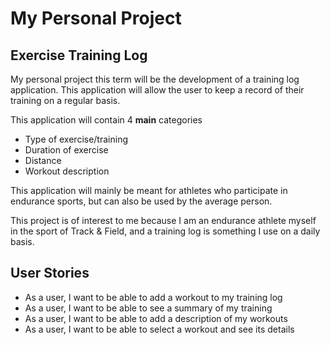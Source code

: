 # My Personal Project

## Exercise Training Log

My personal project this term will be the 
development of a training log application.
This application will allow the user to keep a record
of their training on a regular basis.

This application will contain 4 **main** categories
- Type of exercise/training
- Duration of exercise
- Distance
- Workout description

 This application will mainly be meant for 
 athletes who participate in endurance sports, but can
 also be used by the average person.
 
This project is of interest to me because I am an 
endurance athlete myself in the sport of Track & Field, 
and a training log is something I use on a daily basis.

## User Stories

- As a user, I want to be able to add a workout to my training log
- As a user, I want to be able to see a summary of my training
- As a user, I want to be able to add a description of my workouts
- As a user, I want to be able to select a workout and see its details